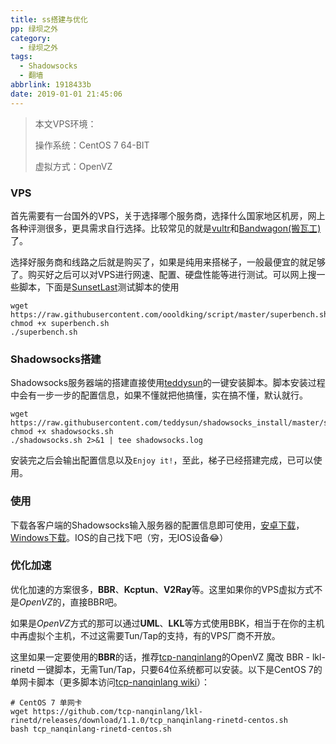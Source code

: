 ```yaml
---
title: ss搭建与优化
pp: 绿坝之外
category:
  - 绿坝之外
tags:
  - Shadowsocks
  - 翻墙
abbrlink: 1918433b
date: 2019-01-01 21:45:06
---
```




> 本文VPS环境：
>
> 操作系统：CentOS 7 64-BIT
>
> 虚拟方式：OpenVZ



### VPS

首先需要有一台国外的VPS，关于选择哪个服务商，选择什么国家地区机房，网上各种评测很多，更具需求自行选择。比较常见的就是[vultr](https://www.vultr.com/)和[Bandwagon(搬瓦工)](https://bwh8.net/)了。

选择好服务商和线路之后就是购买了，如果是纯用来搭梯子，一般最便宜的就足够了。购买好之后可以对VPS进行网速、配置、硬盘性能等进行测试。可以网上搜一些脚本，下面是[SunsetLast](https://github.com/SunsetLast/TestYourVPS)测试脚本的使用

```shell
wget https://raw.githubusercontent.com/oooldking/script/master/superbench.sh
chmod +x superbench.sh
./superbench.sh
```



### Shadowsocks搭建

Shadowsocks服务器端的搭建直接使用[teddysun](https://github.com/teddysun/shadowsocks_install)的一键安装脚本。脚本安装过程中会有一步一步的配置信息，如果不懂就把他搞懂，实在搞不懂，默认就行。

```shell
wget https://raw.githubusercontent.com/teddysun/shadowsocks_install/master/shadowsocks.sh
chmod +x shadowsocks.sh
./shadowsocks.sh 2>&1 | tee shadowsocks.log
```

安装完之后会输出配置信息以及`Enjoy it!`，至此，梯子已经搭建完成，已可以使用。



### 使用

下载各客户端的Shadowsocks输入服务器的配置信息即可使用，[安卓下载](https://github.com/shadowsocks/shadowsocks-android/releases)，[Windows下载](https://github.com/shadowsocks/shadowsocks-windows/releases)。IOS的自己找下吧（穷，无IOS设备:joy:）



### 优化加速

优化加速的方案很多，**BBR**、**Kcptun**、**V2Ray**等。这里如果你的VPS虚拟方式不是*OpenVZ*的，直接BBR吧。

如果是*OpenVZ*方式的那可以通过**UML**、**LKL**等方式使用BBK，相当于在你的主机中再虚拟个主机，不过这需要Tun/Tap的支持，有的VPS厂商不开放。

这里如果一定要使用的**BBR**的话，推荐[tcp-nanqinlang](https://github.com/tcp-nanqinlang/wiki/wiki/lkl-rinetd)的OpenVZ 魔改 BBR - lkl-rinetd 一键脚本，无需Tun/Tap，只要64位系统都可以安装。以下是CentOS 7的单网卡脚本（更多脚本访问[tcp-nanqinlang wiki](https://github.com/tcp-nanqinlang/wiki)）：

``` shell
# CentOS 7 单网卡
wget https://github.com/tcp-nanqinlang/lkl-rinetd/releases/download/1.1.0/tcp_nanqinlang-rinetd-centos.sh
bash tcp_nanqinlang-rinetd-centos.sh
```
